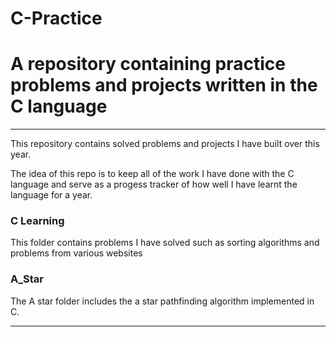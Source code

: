 # C-Practice

<h1>A repository containing practice problems and projects written in the C language</h1>

<hr>

<p>This repository contains solved problems and projects I have built over this year.</p>
<p>The idea of this repo is to keep all of the work I have done with the C language and serve as a progess tracker of how well I have learnt the language for a year.</p>

<h3>C Learning</h3>
<p>This folder contains problems I have solved such as sorting algorithms and problems from various websites</p>
<h3>A_Star</h3>
<p>The A star folder includes the a star pathfinding algorithm implemented in C.</p>
<hr>

